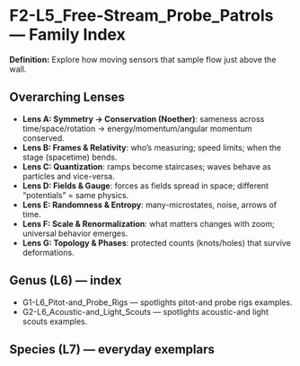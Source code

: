# F2-L5_Free-Stream_Probe_Patrols — Family Index
**Definition:** Explore how moving sensors that sample flow just above the wall.

## Overarching Lenses

- **Lens A: Symmetry -> Conservation (Noether)**: sameness across time/space/rotation → energy/momentum/angular momentum conserved.
- **Lens B: Frames & Relativity**: who’s measuring; speed limits; when the stage (spacetime) bends.
- **Lens C: Quantization**: ramps become staircases; waves behave as particles and vice-versa.
- **Lens D: Fields & Gauge**: forces as fields spread in space; different “potentials” = same physics.
- **Lens E: Randomness & Entropy**: many-microstates, noise, arrows of time.
- **Lens F: Scale & Renormalization**: what matters changes with zoom; universal behavior emerges.
- **Lens G: Topology & Phases**: protected counts (knots/holes) that survive deformations.

## Genus (L6) — index
- G1-L6_Pitot-and_Probe_Rigs — spotlights pitot-and probe rigs examples.
- G2-L6_Acoustic-and_Light_Scouts — spotlights acoustic-and light scouts examples.

## Species (L7) — everyday exemplars

